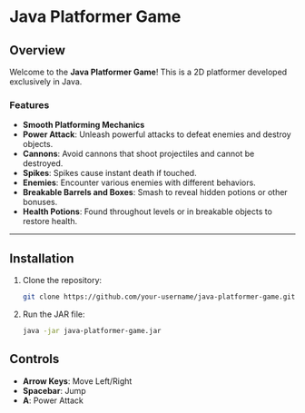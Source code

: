 # Java Platformer Game

## Overview
Welcome to the **Java Platformer Game**! This is a 2D platformer developed exclusively in Java.

### Features
- **Smooth Platforming Mechanics**
- **Power Attack**: Unleash powerful attacks to defeat enemies and destroy objects.
- **Cannons**: Avoid cannons that shoot projectiles and cannot be destroyed.
- **Spikes**: Spikes cause instant death if touched.
- **Enemies**: Encounter various enemies with different behaviors.
- **Breakable Barrels and Boxes**: Smash to reveal hidden potions or other bonuses.
- **Health Potions**: Found throughout levels or in breakable objects to restore health.

---

## Installation
1. Clone the repository:
    ```bash
    git clone https://github.com/your-username/java-platformer-game.git
    ```

2. Run the JAR file:
    ```bash
    java -jar java-platformer-game.jar
    ```

## Controls
- **Arrow Keys**: Move Left/Right
- **Spacebar**: Jump
- **A**: Power Attack
